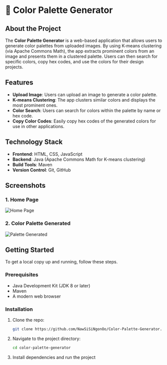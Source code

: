 # 🎨 Color Palette Generator

## About the Project

The **Color Palette Generator** is a web-based application that allows users to generate color palettes from uploaded images. By using K-means clustering (via Apache Commons Math), the app extracts prominent colors from an image and presents them in a clustered palette. Users can then search for specific colors, copy hex codes, and use the colors for their design projects.

## Features
- **Upload Image**: Users can upload an image to generate a color palette.
- **K-means Clustering**: The app clusters similar colors and displays the most prominent ones.
- **Color Search**: Users can search for colors within the palette by name or hex code.
- **Copy Color Codes**: Easily copy hex codes of the generated colors for use in other applications.

## Technology Stack
- **Frontend**: HTML, CSS, JavaScript
- **Backend**: Java (Apache Commons Math for K-means clustering)
- **Build Tools**: Maven
- **Version Control**: Git, GitHub

## Screenshots
### 1. Home Page
![Home Page](screenshots/homepage.png)

### 2. Color Palette Generated
![Palette Generated](screenshots/palette-generated.png)

## Getting Started

To get a local copy up and running, follow these steps.

### Prerequisites

- Java Development Kit (JDK 8 or later)
- Maven
- A modern web browser

### Installation

1. Clone the repo:
   ```bash
   git clone https://github.com/NawSiSiNgonOo/Color-Palette-Generator.git

2. Navigate to the project directory:
   ```bash
   cd color-palette-generator

3. Install dependencies and run the project
  
